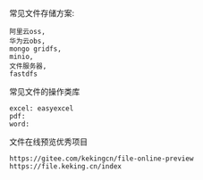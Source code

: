 常见文件存储方案: 
```
阿里云oss, 
华为云obs, 
mongo gridfs, 
minio, 
文件服务器, 
fastdfs
```

常见文件的操作类库
```
excel: easyexcel
pdf: 
word: 
```

文件在线预览优秀项目
```
https://gitee.com/kekingcn/file-online-preview
https://file.keking.cn/index
```